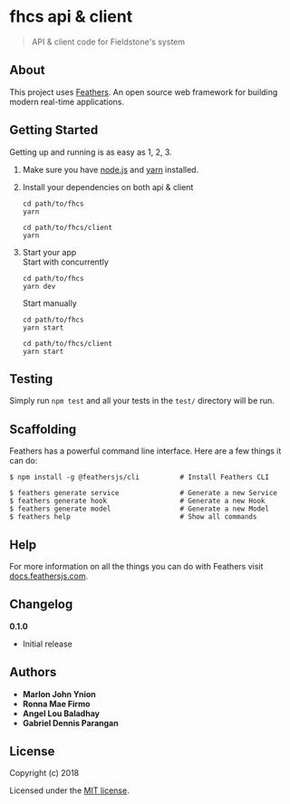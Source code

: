 # fhcs api & client

> API & client code for Fieldstone&#39;s system

## About

This project uses [Feathers](http://feathersjs.com). An open source web framework for building modern real-time applications.

## Getting Started

Getting up and running is as easy as 1, 2, 3.

1. Make sure you have [node.js](https://nodejs.org/) and [yarn](https://yarnpkg.com/en/) installed.
2. Install your dependencies on both api & client

    ```shell
    cd path/to/fhcs
    yarn
    
    cd path/to/fhcs/client
    yarn
    ```

3. Start your app  
    Start with concurrently

    ```shell
    cd path/to/fhcs
    yarn dev
    ```
    Start manually
    ```shell
    cd path/to/fhcs
    yarn start

    cd path/to/fhcs/client
    yarn start
    ``` 

## Testing

Simply run `npm test` and all your tests in the `test/` directory will be run.

## Scaffolding

Feathers has a powerful command line interface. Here are a few things it can do:

```
$ npm install -g @feathersjs/cli          # Install Feathers CLI

$ feathers generate service               # Generate a new Service
$ feathers generate hook                  # Generate a new Hook
$ feathers generate model                 # Generate a new Model
$ feathers help                           # Show all commands
```

## Help

For more information on all the things you can do with Feathers visit [docs.feathersjs.com](http://docs.feathersjs.com).

## Changelog

__0.1.0__

- Initial release

## Authors

* **Marlon John Ynion**
* **Ronna Mae Firmo**
* **Angel Lou Baladhay**
* **Gabriel Dennis Parangan**

## License

Copyright (c) 2018

Licensed under the [MIT license](LICENSE).
